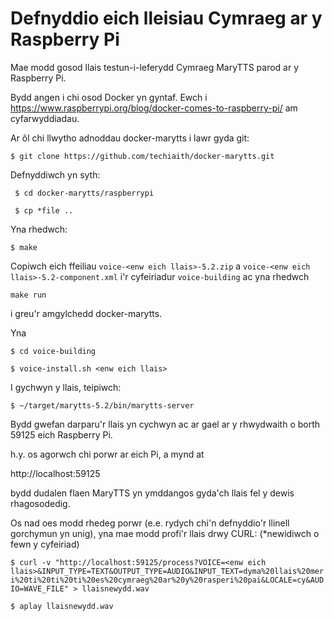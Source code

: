 # Defnyddio eich lleisiau Cymraeg ar y Raspberry Pi

Mae modd gosod llais testun-i-leferydd Cymraeg MaryTTS parod ar y Raspberry Pi. 

Bydd angen i chi osod Docker yn gyntaf. Ewch i https://www.raspberrypi.org/blog/docker-comes-to-raspberry-pi/
am cyfarwyddiadau.

Ar ôl chi llwytho adnoddau docker-marytts i lawr gyda git:

`$ git clone https://github.com/techiaith/docker-marytts.git`

Defnyddiwch yn syth:

` $ cd docker-marytts/raspberrypi`

` $ cp *file ..`

Yna rhedwch:

`$ make` 


Copiwch eich ffeiliau `voice-<enw eich llais>-5.2.zip` a `voice-<enw eich llais>-5.2-component.xml` 
i'r cyfeiriadur `voice-building` ac yna rhedwch

`make run` 

i greu'r amgylchedd docker-marytts. 

Yna

`$ cd voice-building`

`$ voice-install.sh <enw eich llais>`

I gychwyn y llais, teipiwch:

`$ ~/target/marytts-5.2/bin/marytts-server`

Bydd gwefan darparu'r llais yn cychwyn ac ar gael ar y rhwydwaith o borth 59125 
eich Raspberry Pi. 

h.y. os agorwch chi porwr ar eich Pi, a mynd at 

http://localhost:59125 

bydd dudalen flaen MaryTTS yn ymddangos gyda'ch llais fel y dewis rhagosodedig.

Os nad oes modd rhedeg porwr (e.e. rydych chi'n defnyddio'r llinell gorchymun yn 
unig), yna mae modd profi'r llais drwy CURL: (*newidiwch <enw eich llais> o fewn 
y cyfeiriad)

`$ curl -v "http://localhost:59125/process?VOICE=<enw eich llais>&INPUT_TYPE=TEXT&OUTPUT_TYPE=AUDIO&INPUT_TEXT=dyma%20llais%20meri%20ti%20ti%20ti%20es%20cymraeg%20ar%20y%20rasperi%20pai&LOCALE=cy&AUDIO=WAVE_FILE" > llaisnewydd.wav`

`$ aplay llaisnewydd.wav`

